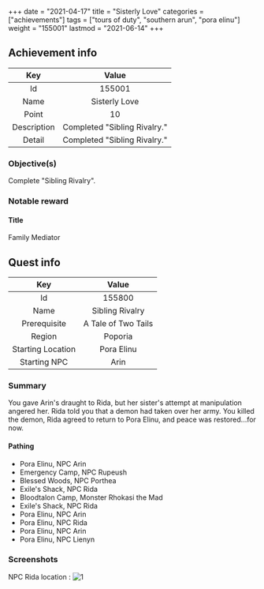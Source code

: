 +++
date = "2021-04-17"
title = "Sisterly Love"
categories = ["achievements"]
tags = ["tours of duty", "southern arun", "pora elinu"]
weight = "155001"
lastmod = "2021-06-14"
+++

[1]: /images/achievements/tours/155800_01.jpg

## Achievement info

Key | Value
:-: | :-:
Id | 155001
Name | Sisterly Love
Point | 10
Description | Completed "Sibling Rivalry."
Detail | Completed "Sibling Rivalry."

### Objective(s)

Complete "Sibling Rivalry".

### Notable reward

#### Title
Family Mediator

## Quest info

Key | Value
:-: | :-:
Id | 155800
Name | Sibling Rivalry
Prerequisite | A Tale of Two Tails
Region | Poporia
Starting Location | Pora Elinu
Starting NPC | Arin

### Summary
You gave Arin's draught to Rida, but her sister's attempt at manipulation angered her. Rida told you that a demon had taken over her army. You killed the demon, Rida agreed to return to Pora Elinu, and peace was restored...for now.

#### Pathing
- Pora Elinu, NPC Arin
- Emergency Camp, NPC Rupeush
- Blessed Woods, NPC Porthea
- Exile's Shack, NPC Rida
- Bloodtalon Camp, Monster Rhokasi the Mad
- Exile's Shack, NPC Rida
- Pora Elinu, NPC Arin
- Pora Elinu, NPC Rida
- Pora Elinu, NPC Arin
- Pora Elinu, NPC Lienyn

### Screenshots

NPC Rida location :
![1]
